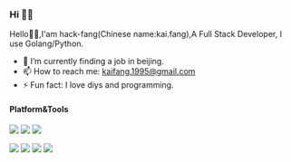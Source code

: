 ### Hi 👋👋

Hello👋👋,I'am hack-fang(Chinese name:kai.fang),A Full Stack Developer, I use Golang/Python.

- 🌱 I’m currently finding a job in beijing. 
- 📫 How to reach me: kaifang.1995@gmail.com
- ⚡ Fun fact: I love diys and programming.

#### Platform&Tools

[![](https://img.shields.io/badge/macOS-Catalina-d0d1d4?style=flat-square&logo=Apple)](<[https://](https://www.apple.com/macos/catalina/)>)
[![](https://img.shields.io/badge/IDE-Visual%20Studio%20Code-blue?style=flat-square&logo=Visual-Studio-Code)](https://code.visualstudio.com/)
[![](https://img.shields.io/badge/Editor-Vim-blue?style=flat-square&logo=Vim)](https://www.vim.org/)

[![](https://img.shields.io/badge/Python-3.6%2B-blue?style=flat-square&logo=Python)](https://www.python.org/)
[![](https://img.shields.io/badge/-Golang-00ADD8?style=flat-square&logo=go&logoColor=ffffff)](https://golang.org/)
[![](https://img.shields.io/badge/-Docker-2496ED?style=flat-square&logo=Docker&logoColor=ffffff)](https://www.docker.com/)
[![](https://img.shields.io/badge/-Nginx-269539?style=flat-square&logo=Nginx&logoColor=ffffff)](https://nginx.org/)

